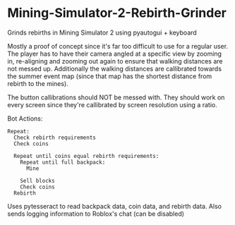 # Mining-Simulator-2-Rebirth-Grinder
Grinds rebirths in Mining Simulator 2 using pyautogui + keyboard

Mostly a proof of concept since it's far too difficult to use for a regular user. The player has to have their camera angled at a specific view by zooming in, re-aligning and zooming out again to ensure that walking distances are not messed up. Additionally the walking distances are callibrated towards the summer event map (since that map has the shortest distance from rebirth to the mines). 

The button callibrations should NOT be messed with. They should work on every screen since they're callibrated by screen resolution using a ratio.

Bot Actions:
```
Repeat:
  Check rebirth requirements
  Check coins
  
  Repeat until coins equal rebirth requirements:
    Repeat until full backpack:
      Mine

    Sell blocks
    Check coins
  Rebirth
  ```

Uses pytesseract to read backpack data, coin data, and rebirth data.
Also sends logging information to Roblox's chat (can be disabled)
